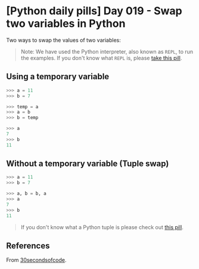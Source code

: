 # [Python daily pills] Day 019 - Swap two variables in Python

Two ways to swap the values of two variables:

> Note: We have used the Python interpreter, also known as `REPL`, to run the examples. If you don't know what `REPL` is, please [take this pill](../day-005).

## Using a temporary variable

```python
>>> a = 11
>>> b = 7

>>> temp = a
>>> a = b
>>> b = temp

>>> a
7
>>> b
11
```

## Without a temporary variable (Tuple swap)

```python
>>> a = 11
>>> b = 7

>>> a, b = b, a
>>> a
7
>>> b
11
```

> If you don't know what a Python tuple is please check out [this pill](../day-016).

## References

From [30secondsofcode](https://www.30secondsofcode.org/articles/s/python-swap-variables).
